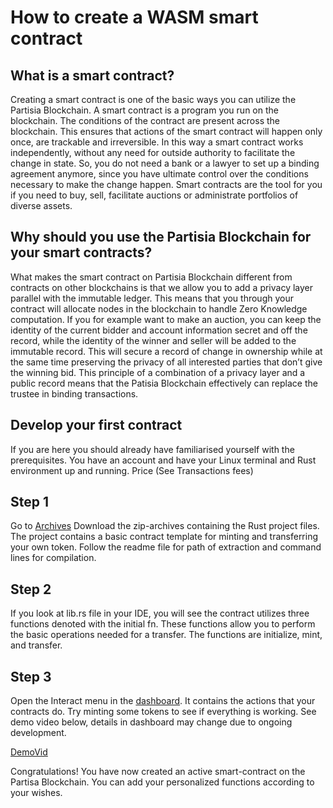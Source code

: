 # How to create a WASM smart contract


## What is a smart contract?

Creating a smart contract is one of the basic ways you can utilize the Partisia Blockchain. A smart contract is a program you run on the blockchain. The conditions of the contract are present across the blockchain. This ensures that actions of the smart contract will happen only once, are trackable and irreversible. In this way a smart contract works independently, without any need for outside authority to facilitate the change in state. So, you do not need a bank or a lawyer to set up a binding agreement anymore, since you have ultimate control over the conditions necessary to make the change happen. Smart contracts are the tool for you if you need to buy, sell, facilitate auctions or administrate portfolios of diverse assets.

## Why should you use the Partisia Blockchain for your smart contracts?

What makes the smart contract on Partisia Blockchain different from contracts on other blockchains is that we allow you to add a privacy layer parallel with the immutable ledger. This means that you through your contract will allocate nodes in the blockchain to handle Zero Knowledge computation. If you for example want to make an auction, you can keep the identity of the current bidder and account information secret and off the record, while the identity of the winner and seller will be added to the immutable record. This will secure a record of change in ownership while at the same time preserving the privacy of all interested parties that don’t give the winning bid. This principle of a combination of a privacy layer and a public record means that the Patisia Blockchain effectively can replace the trustee in binding transactions.

## Develop your first contract
 
If you are here you should already have familiarised yourself with the prerequisites. 
You have an account and have your Linux terminal and Rust environment up and running.
Price (See Transactions fees)

## Step 1

Go to [Archives](docs\TransferContractEG.zip)
Download the zip-archives containing the Rust project files. The project contains a basic contract template for minting and transferring your own token. Follow the readme file for path of extraction and command lines for compilation.

## Step 2

If you look at lib.rs file in your IDE, you will see the contract utilizes three functions denoted with the initial fn. These functions allow you to perform the basic operations needed for a transfer. The functions are initialize, mint, and transfer.

## Step 3

Open the Interact menu in the [dashboard](https://dashboard.partisiablockchain.com/wallet/voting_contracts). It contains the actions that your contracts do. Try minting some tokens to see if everything is working.
See demo video below, details in dashboard may change due to ongoing development.

[DemoVid](https://youtu.be/qV2grtWDxUE)


Congratulations! You have now created an active smart-contract on the Partisa Blockchain. You can add your personalized functions according to your wishes.  

